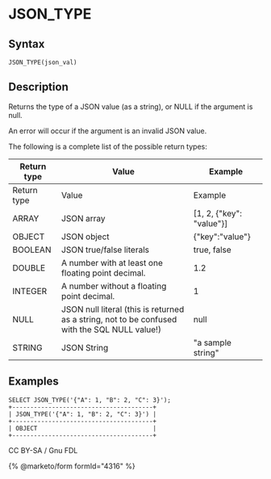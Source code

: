 
# JSON_TYPE

## Syntax


```
JSON_TYPE(json_val)
```

## Description


Returns the type of a JSON value (as a string), or NULL if the argument is null.


An error will occur if the argument is an invalid JSON value.


The following is a complete list of the possible return types:



| Return type | Value | Example |
| --- | --- | --- |
| Return type | Value | Example |
| ARRAY | JSON array | [1, 2, {"key": "value"}] |
| OBJECT | JSON object | {"key":"value"} |
| BOOLEAN | JSON true/false literals | true, false |
| DOUBLE | A number with at least one floating point decimal. | 1.2 |
| INTEGER | A number without a floating point decimal. | 1 |
| NULL | JSON null literal (this is returned as a string, not to be confused with the SQL NULL value!) | null |
| STRING | JSON String | "a sample string" |



## Examples


```
SELECT JSON_TYPE('{"A": 1, "B": 2, "C": 3}');
+---------------------------------------+
| JSON_TYPE('{"A": 1, "B": 2, "C": 3}') |
+---------------------------------------+
| OBJECT                                |
+---------------------------------------+
```


CC BY-SA / Gnu FDL


{% @marketo/form formId="4316" %}

